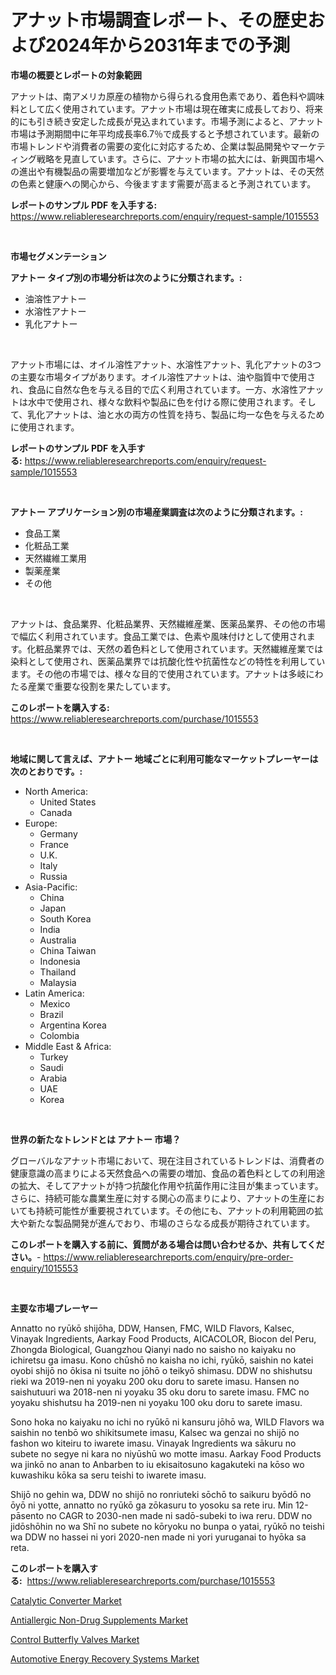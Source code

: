 <p><h1>アナット市場調査レポート、その歴史および2024年から2031年までの予測</h1></p><p><strong>市場の概要とレポートの対象範囲</strong></p>
<p><p>アナットは、南アメリカ原産の植物から得られる食用色素であり、着色料や調味料として広く使用されています。アナット市場は現在確実に成長しており、将来的にも引き続き安定した成長が見込まれています。市場予測によると、アナット市場は予測期間中に年平均成長率6.7％で成長すると予想されています。最新の市場トレンドや消費者の需要の変化に対応するため、企業は製品開発やマーケティング戦略を見直しています。さらに、アナット市場の拡大には、新興国市場への進出や有機製品の需要増加などが影響を与えています。アナットは、その天然の色素と健康への関心から、今後ますます需要が高まると予測されています。</p></p>
<p><strong>レポートのサンプル PDF を入手する:</strong> <a href="https://www.reliableresearchreports.com/enquiry/request-sample/1015553">https://www.reliableresearchreports.com/enquiry/request-sample/1015553</a></p>
<p>&nbsp;</p>
<p><strong>市場セグメンテーション</strong></p>
<p><strong>アナトー タイプ別の市場分析は次のように分類されます。:</strong></p>
<p><ul><li>油溶性アナトー</li><li>水溶性アナトー</li><li>乳化アナトー</li></ul></p>
<p>&nbsp;</p>
<p><p>アナット市場には、オイル溶性アナット、水溶性アナット、乳化アナットの3つの主要な市場タイプがあります。オイル溶性アナットは、油や脂質中で使用され、食品に自然な色を与える目的で広く利用されています。一方、水溶性アナットは水中で使用され、様々な飲料や製品に色を付ける際に使用されます。そして、乳化アナットは、油と水の両方の性質を持ち、製品に均一な色を与えるために使用されます。</p></p>
<p><strong>レポートのサンプル PDF を入手する:</strong>&nbsp;<a href="https://www.reliableresearchreports.com/enquiry/request-sample/1015553">https://www.reliableresearchreports.com/enquiry/request-sample/1015553</a></p>
<p>&nbsp;</p>
<p><strong> アナトー アプリケーション別の市場産業調査は次のように分類されます。:</strong></p>
<p><ul><li>食品工業</li><li>化粧品工業</li><li>天然繊維工業用</li><li>製薬産業</li><li>その他</li></ul></p>
<p>&nbsp;</p>
<p><p>アナットは、食品業界、化粧品業界、天然繊維産業、医薬品業界、その他の市場で幅広く利用されています。食品工業では、色素や風味付けとして使用されます。化粧品業界では、天然の着色料として使用されています。天然繊維産業では染料として使用され、医薬品業界では抗酸化性や抗菌性などの特性を利用しています。その他の市場では、様々な目的で使用されています。アナットは多岐にわたる産業で重要な役割を果たしています。</p></p>
<p><strong>このレポートを購入する:</strong>&nbsp; <a href="https://www.reliableresearchreports.com/purchase/1015553">https://www.reliableresearchreports.com/purchase/1015553</a></p>
<p>&nbsp;</p>
<p><strong>地域に関して言えば、アナトー 地域ごとに利用可能なマーケットプレーヤーは次のとおりです。:</strong></p>
<p><ul>
    <li>
        North America:
        <ul>
            <li>United States</li>
            <li>Canada</li>
        </ul>
    </li>
    <li>
        Europe:
        <ul>
            <li>Germany</li>
            <li>France</li>
            <li>U.K.</li>
            <li>Italy</li>
            <li>Russia</li>
        </ul>
    </li>
    <li>
        Asia-Pacific:
        <ul>
            <li>China</li>
            <li>Japan</li>
            <li>South Korea</li>
            <li>India</li>
            <li>Australia</li>
            <li>China Taiwan</li>
            <li>Indonesia</li>
            <li>Thailand</li>
            <li>Malaysia</li>
        </ul>
    </li>
    <li>
        Latin America:
        <ul>
            <li>Mexico</li>
            <li>Brazil</li>
            <li>Argentina Korea</li>
            <li>Colombia</li>
        </ul>
    </li>
    <li>
        Middle East & Africa:
        <ul>
            <li>Turkey</li>
            <li>Saudi</li>
            <li>Arabia</li>
            <li>UAE</li>
            <li>Korea</li>
        </ul>
    </li>
    </ul></p>
<p>&nbsp;</p>
<p><strong>世界の新たなトレンドとは アナトー 市場？</strong></p>
<p><p>グローバルなアナット市場において、現在注目されているトレンドは、消費者の健康意識の高まりによる天然食品への需要の増加、食品の着色料としての利用途の拡大、そしてアナットが持つ抗酸化作用や抗菌作用に注目が集まっています。さらに、持続可能な農業生産に対する関心の高まりにより、アナットの生産においても持続可能性が重要視されています。その他にも、アナットの利用範囲の拡大や新たな製品開発が進んでおり、市場のさらなる成長が期待されています。</p></p>
<p><strong>このレポートを購入する前に、質問がある場合は問い合わせるか、共有してください。</strong>- <a href="https://www.reliableresearchreports.com/enquiry/pre-order-enquiry/1015553">https://www.reliableresearchreports.com/enquiry/pre-order-enquiry/1015553</a></p>
<p>&nbsp;</p>
<p><strong>主要な市場プレーヤー</strong></p>
<p><p>Annatto no ryūkō shijōha, DDW, Hansen, FMC, WILD Flavors, Kalsec, Vinayak Ingredients, Aarkay Food Products, AICACOLOR, Biocon del Peru, Zhongda Biological, Guangzhou Qianyi nado no saisho no kaiyaku no ichiretsu ga imasu. Kono chūshō no kaisha no ichi, ryūkō, saishin no katei oyobi shijō no ōkisa ni tsuite no jōhō o teikyō shimasu. DDW no shishutsu rieki wa 2019-nen ni yoyaku 200 oku doru to sarete imasu. Hansen no saishutuuri wa 2018-nen ni yoyaku 35 oku doru to sarete imasu. FMC no yoyaku shishutsu ha 2019-nen ni yoyaku 100 oku doru to sarete imasu.</p><p>Sono hoka no kaiyaku no ichi no ryūkō ni kansuru jōhō wa, WILD Flavors wa saishin no ‎tenbō wo shikitsumete imasu, Kalsec wa genzai no shijō no fashon wo kiteiru to iwarete imasu. Vinayak Ingredients wa sākuru no subete no segye ni kara no niyūshū wo motte imasu. Aarkay Food Products wa jinkō no anan to Anbarben to iu ekisaitosuno kagakuteki na kōso wo kuwashiku kōka sa seru teishi to iwarete imasu.</p><p>Shijō no gehin wa, DDW no shijō no ronriuteki sōchō to saikuru byōdō no ōyō ni yotte, annatto no ryūkō ga zōkasuru to yosoku sa rete iru. Min ‎12-pāsento no CAGR to 2030-nen made ni sadō-subeki to iwa reru. DDW no jidōshōhin no wa Shī no subete no kōryoku no bunpa o yatai, ryūkō no teishi wa DDW no hassei ni yori 2020-nen made ni yori yuruganai to hyōka sa reta.</p></p>
<p><strong>このレポートを購入する:</strong>&nbsp;&nbsp;<a href="https://www.reliableresearchreports.com/purchase/1015553">https://www.reliableresearchreports.com/purchase/1015553</a></p>
<p><p><a href="https://github.com/luckyshygirl/Market-Research-Report-List-3/blob/main/catalytic-converter-market.md">Catalytic Converter Market</a></p><p><a href="https://view.publitas.com/reportprime-1/antiallergic-non-drug-supplements-market-size-reflecting-a-forecast-till-2030-market-by-type-by-application-and-by-geography/">Antiallergic Non-Drug Supplements Market</a></p><p><a href="https://shimmer-gardenia-37a.notion.site/Control-Butterfly-Valves-Market-Research-Report-Reveals-The-Latest-Trends-And-Opportunities-of-this--4ed384443db948dbb51ae71721e0cc3d">Control Butterfly Valves Market</a></p><p><a href="https://github.com/markusgodoy/Market-Research-Report-List-2/blob/main/automotive-energy-recovery-systems-market.md">Automotive Energy Recovery Systems Market</a></p></p>